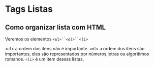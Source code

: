 # Tags Listas

## Como organizar lista com HTML

Veremos os elementos `<ul>``<ol>``<li>`

`<ul>`
a ordem dos itens não é importante.
`<ol>`
a ordem dos itens são importantes, eles são representados por números,letras ou algoritimos romanos.
`<li>`
é um item dessas listas.